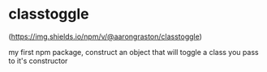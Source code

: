 # classtoggle
(https://img.shields.io/npm/v/@aarongraston/classtoggle)

my first npm package, construct an object that will toggle a class you pass to it's constructor

